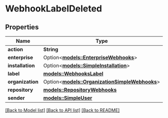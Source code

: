 # WebhookLabelDeleted

## Properties

Name | Type | Description | Notes
------------ | ------------- | ------------- | -------------
**action** | **String** |  | 
**enterprise** | Option<[**models::EnterpriseWebhooks**](enterprise-webhooks.md)> |  | [optional]
**installation** | Option<[**models::SimpleInstallation**](simple-installation.md)> |  | [optional]
**label** | [**models::WebhooksLabel**](webhooks_label.md) |  | 
**organization** | Option<[**models::OrganizationSimpleWebhooks**](organization-simple-webhooks.md)> |  | [optional]
**repository** | [**models::RepositoryWebhooks**](repository-webhooks.md) |  | 
**sender** | [**models::SimpleUser**](simple-user.md) |  | 

[[Back to Model list]](../README.md#documentation-for-models) [[Back to API list]](../README.md#documentation-for-api-endpoints) [[Back to README]](../README.md)


